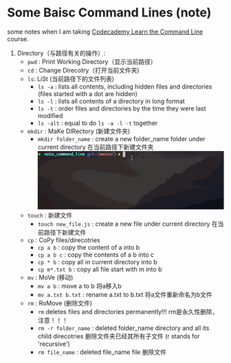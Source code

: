 # Some Baisc Command Lines (note)

some notes when I am taking [Codecademy Learn the Command Line](https://www.codecademy.com/learn/learn-the-command-line) course.

1. Directory（与路径有关的操作）: 
    - `pwd` : Print Working Directory（显示当前路径）
    - `cd` : Change Direcotry（打开当前文件夹)
    - `ls`: LiSt (当前路径下的文件列表)
        * `ls -a` : lists all contents, including hidden files and directories (files started with a dot are hidden)
        * `ls -l` : lists all contents of a directory in long format
        * `ls -t` : order files and directories by the time they were last modified
        * `ls -alt` : equal to do `ls -a -l -t` together
    - `mkdir` : MaKe DIRectory (新建文件夹)
        * `mkdir folder_name` : create a new folder_name folder under current directory 在当前路径下新建文件夹
        ![Image of mkdir](./mkdir.gif)
    - `touch` : 新建文件
        * `touch new_file.js` : create a new file under current directory 在当前路径下新建文件
    - `cp` : CoPy files/direcotries
        * `cp a b` : copy the content of a into b
        * `cp a b c` : copy the contents of a b into c
        * `cp * b` : copy all in current directory into b
        * `cp m*.txt b` : copy all file start with m into b
    - `mv` : MoVe (移动)
        * `mv a b` : move a to b 将a移入b
        * `mv a.txt b.txt` : rename a.txt to b.txt 将a文件重新命名为b文件
    - `rm` : RoMove (删除文件)
        * `rm` deletes files and directories permanently!!! rm是永久性删除，注意！！！
        * `rm -r folder_name` : deleted folder_name directory and all its child direcotries 删除文件夹已经其所有子文件 (r stands for 'recursive')
        * `rm file_name` : deleted file_name file 删除文件

    